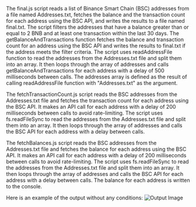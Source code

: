 The final.js script reads a list of Binance Smart Chain (BSC) addresses from a file named Addresses.txt, fetches the balance and the transaction count for each address using the BSC API, and writes the results to a file named final.txt. The script filters the addresses that have a balance greater than or equal to 2 BNB and at least one transaction within the last 30 days. The getBalanceAndTransactions function fetches the balance and transaction count for an address using the BSC API and writes the results to final.txt if the address meets the filter criteria. The script uses readAddressFile function to read the addresses from the Addresses.txt file and split them into an array. It then loops through the array of addresses and calls getBalanceAndTransactions for each address with a delay of 500 milliseconds between calls. The addresses array is defined as the result of calling readAddressFile function with "Addresses.txt" as the argument.

The fetchTransactionCount.js script reads the BSC addresses from the Addresses.txt file and fetches the transaction count for each address using the BSC API. It makes an API call for each address with a delay of 200 milliseconds between calls to avoid rate-limiting. The script uses fs.readFileSync to read the addresses from the Addresses.txt file and split them into an array. It then loops through the array of addresses and calls the BSC API for each address with a delay between calls.

The fetchBalances.js script reads the BSC addresses from the Addresses.txt file and fetches the balance for each address using the BSC API. It makes an API call for each address with a delay of 200 milliseconds between calls to avoid rate-limiting. The script uses fs.readFileSync to read the addresses from the Addresses.txt file and split them into an array. It then loops through the array of addresses and calls the BSC API for each address with a delay between calls. The balance for each address is written to the console.

Here is an example of the output without any conditions:
![Output Image](../images/output.png)
